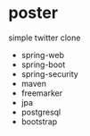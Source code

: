# poster
simple twitter clone

- spring-web
- spring-boot
- spring-security
- maven
- freemarker
- jpa
- postgresql
- bootstrap

